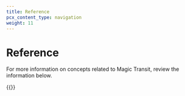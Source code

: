 ```yaml
---
title: Reference
pcx_content_type: navigation
weight: 11
---
```


# Reference

For more information on concepts related to Magic Transit, review the information below.

{{<directory-listing>}}